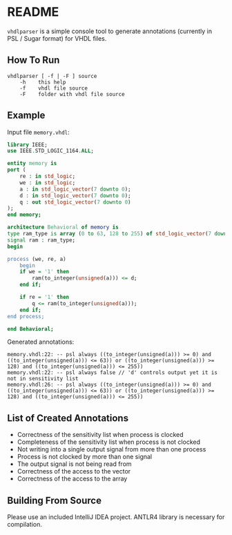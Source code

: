 # README

`vhdlparser` is a simple console tool to generate annotations
(currently in PSL / Sugar format) for VHDL files.

## How To Run

~~~~~~~~~~
vhdlparser [ -f | -F ] source
    -h    this help
    -f    vhdl file source
    -F    folder with vhdl file source
~~~~~~~~~~

## Example

Input file `memory.vhdl`:


```vhdl
library IEEE;
use IEEE.STD_LOGIC_1164.ALL;

entity memory is
port (
    re : in std_logic;
    we : in std_logic;
    a : in std_logic_vector(7 downto 0);
    d : in std_logic_vector(7 downto 0);
    q : out std_logic_vector(7 downto 0)
);
end memory;

architecture Behavioral of memory is
type ram_type is array (0 to 63, 128 to 255) of std_logic_vector(7 downto 0);
signal ram : ram_type;
begin

process (we, re, a)
    begin
    if we = '1' then
        ram(to_integer(unsigned(a))) <= d;
    end if;

    if re = '1' then
        q <= ram(to_integer(unsigned(a)));
    end if;
end process;

end Behavioral;
```


Generated annotations:

~~~~~~~~~~
memory.vhdl:22: -- psl always ((to_integer(unsigned(a))) >= 0) and ((to_integer(unsigned(a))) <= 63)) or ((to_integer(unsigned(a))) >= 128) and ((to_integer(unsigned(a))) <= 255))
memory.vhdl:22: -- psl always false // 'd' controls output yet it is not in sensitivity list
memory.vhdl:26: -- psl always ((to_integer(unsigned(a))) >= 0) and ((to_integer(unsigned(a))) <= 63)) or ((to_integer(unsigned(a))) >= 128) and ((to_integer(unsigned(a))) <= 255))
~~~~~~~~~~

## List of Created Annotations
 * Correctness of the sensitivity list when process is clocked 
 * Completeness of the sensitivity list when process is not clocked 
 * Not writing into a single output signal from more than one process 
 * Process is not clocked by more than one signal 
 * The output signal is not being read from 
 * Correctness of the access to the vector 
 * Correctness of the access to the array
 
## Building From Source

Please use an included IntelliJ IDEA project. ANTLR4 library is necessary
for compilation.
 


